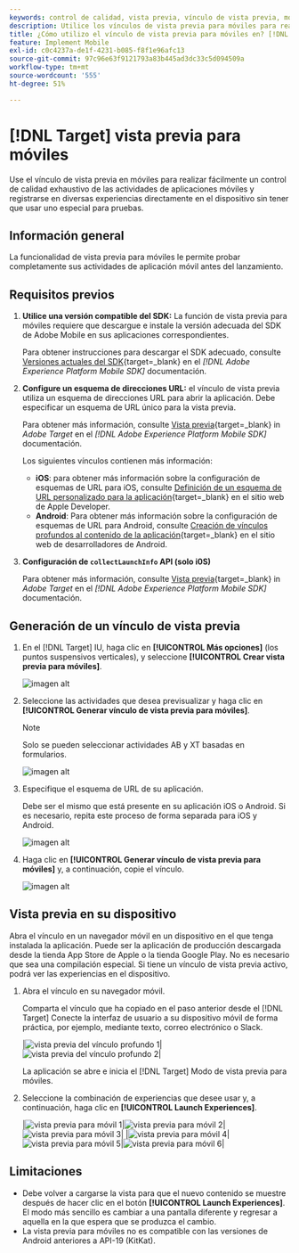 ```yaml
---
keywords: control de calidad, vista previa, vínculo de vista previa, móvil, vista previa para móviles
description: Utilice los vínculos de vista previa para móviles para realizar un completo control de calidad de las actividades de aplicaciones móviles. Puede inscribirse en diferentes experiencias sin dispositivos de prueba especiales.
title: ¿Cómo utilizo el vínculo de vista previa para móviles en? [!DNL Target] ¿Móvil?
feature: Implement Mobile
exl-id: c0c4237a-de1f-4231-b085-f8f1e96afc13
source-git-commit: 97c96e63f9121793a83b445ad3dc33c5d094509a
workflow-type: tm+mt
source-wordcount: '555'
ht-degree: 51%

---
```


# [!DNL Target] vista previa para móviles

Use el vínculo de vista previa en móviles para realizar fácilmente un control de calidad exhaustivo de las actividades de aplicaciones móviles y registrarse en diversas experiencias directamente en el dispositivo sin tener que usar uno especial para pruebas.

## Información general

La funcionalidad de vista previa para móviles le permite probar completamente sus actividades de aplicación móvil antes del lanzamiento.

## Requisitos previos  

1. **Utilice una versión compatible del SDK:** La función de vista previa para móviles requiere que descargue e instale la versión adecuada del SDK de Adobe Mobile en sus aplicaciones correspondientes.

   Para obtener instrucciones para descargar el SDK adecuado, consulte [Versiones actuales del SDK](https://developer.adobe.com/client-sdks/documentation/current-sdk-versions/){target=_blank} en el *[!DNL Adobe Experience Platform Mobile SDK]* documentación.

1. **Configure un esquema de direcciones URL:** el vínculo de vista previa utiliza un esquema de direcciones URL para abrir la aplicación. Debe especificar un esquema de URL único para la vista previa.

   Para obtener más información, consulte [Vista previa](https://developer.adobe.com/client-sdks/documentation/adobe-target/#visual-preview){target=_blank} in *Adobe Target* en el *[!DNL Adobe Experience Platform Mobile SDK]* documentación.

   Los siguientes vínculos contienen más información:

   * **iOS**: para obtener más información sobre la configuración de esquemas de URL para iOS, consulte [Definición de un esquema de URL personalizado para la aplicación](https://developer.apple.com/documentation/xcode/defining-a-custom-url-scheme-for-your-app){target=_blank} en el sitio web de Apple Developer.
   * **Android**: Para obtener más información sobre la configuración de esquemas de URL para Android, consulte [Creación de vínculos profundos al contenido de la aplicación](https://developer.android.com/training/app-links/deep-linking){target=_blank} en el sitio web de desarrolladores de Android.

1. **Configuración de `collectLaunchInfo` API (solo i0S)**

   Para obtener más información, consulte [Vista previa](https://developer.adobe.com/client-sdks/documentation/adobe-target/#visual-preview){target=_blank} in *Adobe Target* en el *[!DNL Adobe Experience Platform Mobile SDK]* documentación.

## Generación de un vínculo de vista previa

1. En el [!DNL Target] IU, haga clic en **[!UICONTROL Más opciones]** (los puntos suspensivos verticales), y seleccione **[!UICONTROL Crear vista previa para móviles]**.

   ![imagen alt](assets/mobile-preview-create.png)

1. Seleccione las actividades que desea previsualizar y haga clic en **[!UICONTROL Generar vínculo de vista previa para móviles]**.

   >[!NOTE]
   >
   >Solo se pueden seleccionar actividades AB y XT basadas en formularios.

   ![imagen alt](assets/mobile-preview-select-activities.png)

1. Especifique el esquema de URL de su aplicación.

   Debe ser el mismo que está presente en su aplicación iOS o Android. Si es necesario, repita este proceso de forma separada para iOS y Android.

   ![imagen alt](assets/mobile-preview-enter-url-scheme.png)

1. Haga clic en **[!UICONTROL Generar vínculo de vista previa para móviles]** y, a continuación, copie el vínculo.

   ![imagen alt](assets/mobile-preview-generate-and-copy.png)

## Vista previa en su dispositivo

Abra el vínculo en un navegador móvil en un dispositivo en el que tenga instalada la aplicación. Puede ser la aplicación de producción descargada desde la tienda App Store de Apple o la tienda Google Play. No es necesario que sea una compilación especial. Si tiene un vínculo de vista previa activo, podrá ver las experiencias en el dispositivo.

1. Abra el vínculo en su navegador móvil.

   Comparta el vínculo que ha copiado en el paso anterior desde el [!DNL Target] Conecte la interfaz de usuario a su dispositivo móvil de forma práctica, por ejemplo, mediante texto, correo electrónico o Slack.

   |![vista previa del vínculo profundo 1](assets/mobile-preview-open-deeplink.png)|![vista previa del vínculo profundo 2](assets/mobile-preview-open-app.png)|

   La aplicación se abre e inicia el [!DNL Target] Modo de vista previa para móviles.

1. Seleccione la combinación de experiencias que desee usar y, a continuación, haga clic en **[!UICONTROL Launch Experiences]**.

   |![vista previa para móvil 1](assets/mobile-preview-experience-selection-1.png)|![vista previa para móvil 2](assets/mobile-preview-experience-result-1-france.png)|![vista previa para móvil 3](assets/mobile-preview-experience-result-1-shipfree.png)|
|![vista previa para móvil 4](assets/mobile-preview-experience-selection-2.png)|![vista previa para móvil 5](assets/mobile-preview-experience-result-2-aus.png)|![vista previa para móvil 6](assets/mobile-preview-experience-result-2-10off.png)|

## Limitaciones  

* Debe volver a cargarse la vista para que el nuevo contenido se muestre después de hacer clic en el botón **[!UICONTROL Launch Experiences]**. El modo más sencillo es cambiar a una pantalla diferente y regresar a aquella en la que espera que se produzca el cambio.
* La vista previa para móviles no es compatible con las versiones de Android anteriores a API-19 (KitKat).
